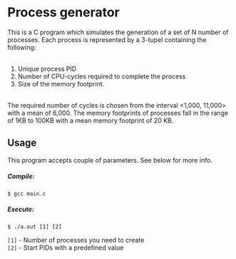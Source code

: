 # Process generator

This is a C program which simulates the generation of a set of N number of processes. Each process is
represented by a 3-tupel containing the following:
<br><br>
1. Unique process PID<br>
2. Number of CPU-cycles required to complete the process<br>
3. Size of the memory footprint. <br>
<br>
The required number of cycles is chosen from the interval <1,000, 11,000> with a mean of 6,000. The memory footprints of processes fall in the range of 1KB to 100KB with a mean memory footprint of 20 KB. 

## Usage
This program accepts couple of parameters. See below for more info.
##### Compile:
`$ gcc main.c`

##### Execute:
`$ ./a.out [1] [2]`

`[1]` - Number of processes you need to create <br>
`[2]` - Start PIDs with a predefined value


